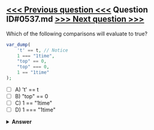 [<<< Previous question <<<](0536.md)   Question ID#0537.md   [>>> Next question >>>](0538.md)
---

Which of the following comparisons will evaluate to true?

```php
var_dump(
    't' == t, // Notice
    1 === "1time",
    "top" == 0,
    "top" === 0,
    1 == "1time"
);
```

- [ ] A) 't' == t
- [ ] B) "top" == 0
- [ ] C) 1 == "1time"
- [ ] D) 1 === "1time"

<details><summary><b>Answer</b></summary>
<p>
  Answer: <strong>A, B, C</strong>
</p>
</details>
